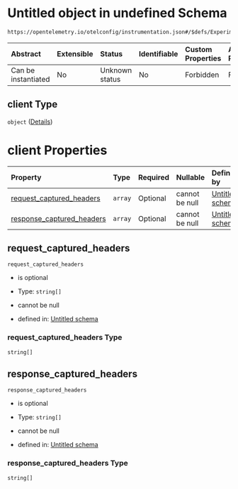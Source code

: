 # Untitled object in undefined Schema

```txt
https://opentelemetry.io/otelconfig/instrumentation.json#/$defs/ExperimentalHttpInstrumentation/properties/client
```



| Abstract            | Extensible | Status         | Identifiable | Custom Properties | Additional Properties | Access Restrictions | Defined In                                                                      |
| :------------------ | :--------- | :------------- | :----------- | :---------------- | :-------------------- | :------------------ | :------------------------------------------------------------------------------ |
| Can be instantiated | No         | Unknown status | No           | Forbidden         | Forbidden             | none                | [instrumentation.json\*](../schema/instrumentation.json "open original schema") |

## client Type

`object` ([Details](instrumentation-defs-experimentalhttpinstrumentation-properties-client.md))

# client Properties

| Property                                                  | Type    | Required | Nullable       | Defined by                                                                                                                                                                                                                                                                                 |
| :-------------------------------------------------------- | :------ | :------- | :------------- | :----------------------------------------------------------------------------------------------------------------------------------------------------------------------------------------------------------------------------------------------------------------------------------------- |
| [request\_captured\_headers](#request_captured_headers)   | `array` | Optional | cannot be null | [Untitled schema](instrumentation-defs-experimentalhttpinstrumentation-properties-client-properties-request_captured_headers.md "https://opentelemetry.io/otelconfig/instrumentation.json#/$defs/ExperimentalHttpInstrumentation/properties/client/properties/request_captured_headers")   |
| [response\_captured\_headers](#response_captured_headers) | `array` | Optional | cannot be null | [Untitled schema](instrumentation-defs-experimentalhttpinstrumentation-properties-client-properties-response_captured_headers.md "https://opentelemetry.io/otelconfig/instrumentation.json#/$defs/ExperimentalHttpInstrumentation/properties/client/properties/response_captured_headers") |

## request\_captured\_headers



`request_captured_headers`

* is optional

* Type: `string[]`

* cannot be null

* defined in: [Untitled schema](instrumentation-defs-experimentalhttpinstrumentation-properties-client-properties-request_captured_headers.md "https://opentelemetry.io/otelconfig/instrumentation.json#/$defs/ExperimentalHttpInstrumentation/properties/client/properties/request_captured_headers")

### request\_captured\_headers Type

`string[]`

## response\_captured\_headers



`response_captured_headers`

* is optional

* Type: `string[]`

* cannot be null

* defined in: [Untitled schema](instrumentation-defs-experimentalhttpinstrumentation-properties-client-properties-response_captured_headers.md "https://opentelemetry.io/otelconfig/instrumentation.json#/$defs/ExperimentalHttpInstrumentation/properties/client/properties/response_captured_headers")

### response\_captured\_headers Type

`string[]`
